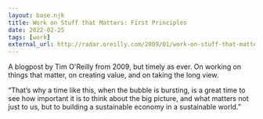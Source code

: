 ```yaml
---
layout: base.njk
title: Work on Stuff that Matters: First Principles
date: 2022-02-25
tags: [work]
external_url: http://radar.oreilly.com/2009/01/work-on-stuff-that-matters-fir.html
---
```


A blogpost by Tim O'Reilly from 2009, but timely as ever. On working on things that matter, on creating value, and on taking the long view.

“That’s why a time like this, when the bubble is bursting, is a great time to see how important it is to think about the big picture, and what matters not just to us, but to building a sustainable economy in a sustainable world.”